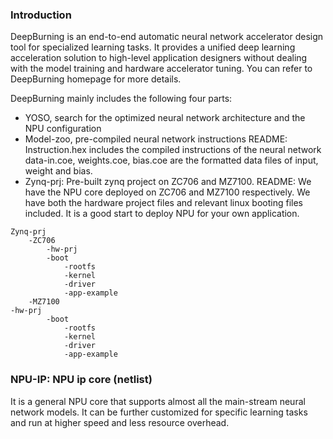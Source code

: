 
### Introduction
DeepBurning is an end-to-end automatic neural network accelerator design tool for specialized learning tasks. It provides a unified deep learning acceleration solution to high-level application designers without dealing with the model training and hardware accelerator tuning. You can refer to DeepBurning homepage for more details.

DeepBurning mainly includes the following four parts:
- YOSO, search for the optimized neural network architecture and the NPU configuration
- Model-zoo, pre-compiled neural network instructions
README: Instruction.hex includes the compiled instructions of the neural network data-in.coe, weights.coe, bias.coe are the formatted data files of input, weight and bias. 
- Zynq-prj: Pre-built zynq project on ZC706 and MZ7100. 
README: We have the NPU core deployed on ZC706 and MZ7100 respectively. We have both the hardware project files and relevant linux booting files included. It is a good start to deploy NPU for your own application.

```
Zynq-prj
	-ZC706
		-hw-prj
		-boot
			-rootfs
			-kernel
			-driver
			-app-example
	-MZ7100
-hw-prj
		-boot
			-rootfs
			-kernel
			-driver
			-app-example
```

### NPU-IP: NPU ip core (netlist)
It is a general NPU core that supports almost all the main-stream neural network models. It can be further customized for specific learning tasks and run at higher speed and less resource overhead.
